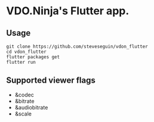 # VDO.Ninja's Flutter app.

## Usage
```
git clone https://github.com/steveseguin/vdon_flutter
cd vdon_flutter
flutter packages get
flutter run
```

## Supported viewer flags

- &codec
- &bitrate
- &audiobitrate
- &scale